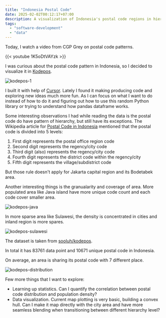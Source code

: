 ```yaml
---
title: "Indonesia Postal Code"
date: 2025-02-02T00:12:17+07:00
description: A visualization of Indonesia's postal code regions in hierarichal manner.
tags:
  - "software-development"
  - "data"
---
```


Today, I watch a video from CGP Grey on postal code patterns.

{{< youtube 1K5oDtVAYzk >}}

I was curious about the postal code pattern in Indonesia, so I decided to visualize it in  <a href="https://kodepos.adhikasp.my.id/">Kodepos</a>.

![kodepos-1](/images/kodepos-1.png)

I built it with help of [Cursor](https://www.cursor.com/). Lately I found it making producing code and exploring new ideas much more fun. As I can focus on what I want to do instead of how to do it and figuring out how to use this random Python library or trying to understand how pandas dataframe works.

Some interesting observations I had while reading the data is the postal code do have pattern of hierarchy, but still have its exceptions. The Wikipedia article for [Postal Code in Indonesia](https://id.wikipedia.org/wiki/Daftar_kode_pos_di_Indonesia) mentioned that the postal code is divided into 5 levels:

1. First digit represents the postal office region code
2. Second digit represents the regency/city code
3. Third digit (also) represents the regency/city code
4. Fourth digit represents the district code within the regency/city
5. Fifth digit represents the village/subdistrict code

But those rule doesn't apply for Jakarta capital region and its Bodetabek area.

Another interesting things is the granualarity and coverage of area. More populated area like Java island have more unique code count and each code cover smaller area.

![kodepos-java](/images/kodepos-java.png)

In more sparse area like Sulawesi, the density is concentrated in cities and inland region is more spares.

![kodepos-sulawesi](/images/kodepos-sulawesi.png)

The dataset is taken from [sooluh/kodepos](https://github.com/sooluh/kodepos).

In total it has 83761 data point and 10671 unique postal code in Indonesia.

On average, an area is sharing its postal code with 7 different place.

![kodepos-distribution](/images/kodepos-distribution.png)

Few more things that I want to explore:

- Learning up statistics. Can I quantify the correlation between postal code distribution and population density?
- Data visualization. Current map plotting is very basic, building a convex hull. Can I make it map directly with the city area and have more seamless blending when transitioning between different hierarchy level?
